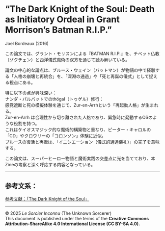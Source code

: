
# “The Dark Knight of the Soul: Death as Initiatory Ordeal in Grant Morrison’s Batman R.I.P.”

Joel Bordeaux (2016)

この論文では、グラント・モリスンによる『BATMAN R.I.P.』を、チベット仏教（ゾクチェン）と西洋儀式魔術の双方を通じて読み解いている。

論文の中心的な論点は、ブルース・ウェイン（バットマン）が物語の中で経験する「人格の崩壊と再統合」を、「深淵の通過」や「死と再誕の儀式」として捉える視点にある。

特に以下の点が興味深い：<br>
ナンダ・パルバットでのthögal（トゥゲル）修行：<br>
感覚遮断と死の模擬体験を通じて、Zur-en-Arrhという「再起動人格」が生まれる。<br>
Zur-en-Arrh は合理性から切り離された人格であり、緊急時に発動するOSのような役割を持つ。<br>
これはケイオスマジック的な魔術的構築物と重なり、ピーター・キャロルの「CD」やクロウリーの「コロンゾン」体験に近似。<br>
ブルースの復活と再誕は、「イニシエーション（儀式的通過儀礼）」の完了を意味する。<br>

この論文は、スーパーヒーロー物語と魔術実践の交差点に光を当てており、本Zineの考察と深く呼応する内容となっている。

---

## 参考文系：

[参考文献：「The Dark Knight of the Soul」](The_Dark_Knight_of_the_Soul_Death_as_In.pdf)

---

© 2025 *Le Sorcier Inconnu* (The Unknown Sorcerer)  
This document is published under the terms of the **Creative Commons Attribution-ShareAlike 4.0 International License (CC BY-SA 4.0).**

